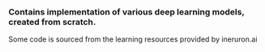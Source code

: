 ### Contains implementation of various deep learning models, created from scratch.

Some code is sourced from the learning resources provided by ineruron.ai
